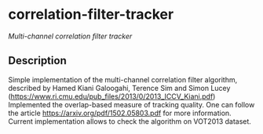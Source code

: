 # correlation-filter-tracker
*Multi-channel correlation filter tracker*
## Description 
Simple implementation of the multi-channel correlation filter algorithm, described by Hamed Kiani Galoogahi, Terence Sim and Simon Lucey (https://www.ri.cmu.edu/pub_files/2013/0/2013_ICCV_Kiani.pdf)
Implemented the overlap-based measure of tracking quality. One can follow the article https://arxiv.org/pdf/1502.05803.pdf for more information.
Current implementation allows to check the algorithm on VOT2013 dataset.



